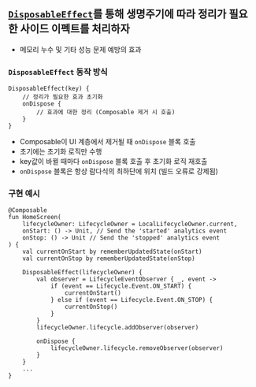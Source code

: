 ## [`DisposableEffect`](https://developer.android.com/develop/ui/compose/side-effects#disposableeffect)를 통해 생명주기에 따라 정리가 필요한 사이드 이펙트를 처리하자
- 메모리 누수 및 기타 성능 문제 예방의 효과
### `DisposableEffect` 동작 방식
```
DisposableEffect(key) {
    // 정리가 필요한 효과 초기화
    onDispose {
        // 효과에 대한 정리 (Composable 제거 시 호출)
    }
}
```
- Composable이 UI 계층에서 제거될 때 `onDispose` 블록 호출
- 초기에는 초기화 로직만 수행
- key값이 바뀔 때마다 `onDispose` 블록 호출 후 초기화 로직 재호출
- `onDispose` 블록은 항상 람다식의 최하단에 위치 (빌드 오류로 강제됨)
### 구현 예시
```
@Composable
fun HomeScreen(
    lifecycleOwner: LifecycleOwner = LocalLifecycleOwner.current,
    onStart: () -> Unit, // Send the 'started' analytics event
    onStop: () -> Unit // Send the 'stopped' analytics event
) {
    val currentOnStart by rememberUpdatedState(onStart)
    val currentOnStop by rememberUpdatedState(onStop)

    DisposableEffect(lifecycleOwner) {
        val observer = LifecycleEventObserver { _, event ->
            if (event == Lifecycle.Event.ON_START) {
                currentOnStart()
            } else if (event == Lifecycle.Event.ON_STOP) {
                currentOnStop()
            }
        }
        lifecycleOwner.lifecycle.addObserver(observer)

        onDispose {
            lifecycleOwner.lifecycle.removeObserver(observer)
        }
    }
    ...
}
```
